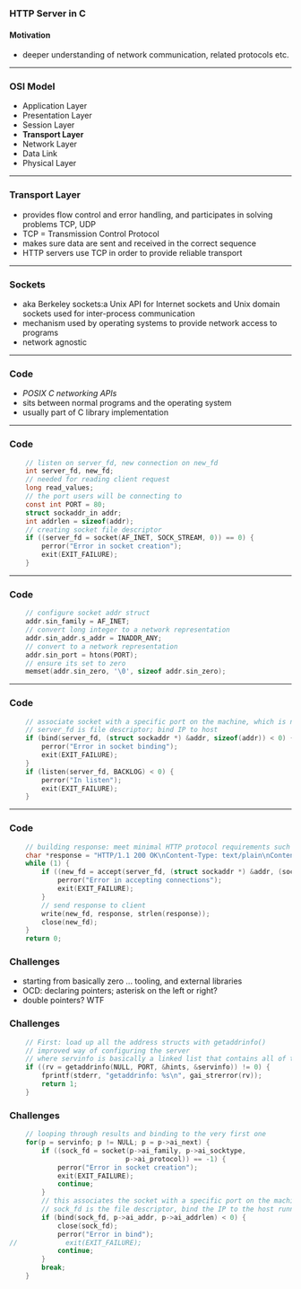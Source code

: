 ### HTTP Server in C

#### Motivation

- deeper understanding of network communication, related protocols etc.

---

### OSI Model

- Application Layer
- Presentation Layer
- Session Layer
- **Transport Layer**
- Network Layer
- Data Link
- Physical Layer

<!-- ![OSI Model](https://github.com/gitlines/bac/blob/master/img/osi.jpg) -->

---

### Transport Layer

- provides flow control and error handling, and participates in solving problems TCP, UDP
- TCP = Transmission Control Protocol 
- makes sure data are sent and received in the correct sequence
- HTTP servers use TCP in order to provide reliable transport

---

### Sockets

- aka Berkeley sockets:a Unix API for Internet sockets and Unix domain sockets used for inter-process communication
- mechanism used by operating systems to provide network access to programs
- network agnostic

---

### Code 

- *POSIX C networking APIs* 
- sits between normal programs and the operating system
- usually part of C library implementation

---

### Code 

<!-- - **server_fd** is a file descriptor
- **domain:** AF_INET (IP), AF_INET6 (IPv6), AF_UNIX
- **type:** SOCK_STREAM (=TCP), SOCK_DGRAM (=UDP) 
- **protocol:** not 0 only when IP address family has variations -->

```C
    // listen on server_fd, new connection on new_fd
    int server_fd, new_fd;
    // needed for reading client request
    long read_values;
    // the port users will be connecting to
    const int PORT = 80;
    struct sockaddr_in addr;
    int addrlen = sizeof(addr);
    // creating socket file descriptor
    if ((server_fd = socket(AF_INET, SOCK_STREAM, 0)) == 0) {
        perror("Error in socket creation");
        exit(EXIT_FAILURE);
    }
```

---

### Code 

<!-- - sockaddr: enables OS read bytes that identify the address family 
- corresponds to socket that is set up -->

```C
    // configure socket addr struct
    addr.sin_family = AF_INET;
    // convert long integer to a network representation
    addr.sin_addr.s_addr = INADDR_ANY;
    // convert to a network representation
    addr.sin_port = htons(PORT);
    // ensure its set to zero
    memset(addr.sin_zero, '\0', sizeof addr.sin_zero);

```

---

### Code 

<!-- - bind():
- associate socket with a port on local machine
- needed in order to listen() for incoming connections on a specific port
- kernel uses port number to match incoming packet to process's socket descriptor -->

<!-- - listen() / accept()
- wait for incoming connections and handle them -->

```C
    // associate socket with a specific port on the machine, which is necessary in order to listen
    // server_fd is file descriptor; bind IP to host
    if (bind(server_fd, (struct sockaddr *) &addr, sizeof(addr)) < 0) {
        perror("Error in socket binding");
        exit(EXIT_FAILURE);
    }
    if (listen(server_fd, BACKLOG) < 0) {
        perror("In listen");
        exit(EXIT_FAILURE);
    }
```

---

### Code


<!-- - original socket for listening is only for accepting connections, not for exchanging data
- socket operations are synchronous, or blocking, and accept will block until a connection is present on the queue.
- accept() creates a new socket for that connection -->

```C
    // building response: meet minimal HTTP protocol requirements such that browser will actually understand the server response
    char *response = "HTTP/1.1 200 OK\nContent-Type: text/plain\nContent-Length: 12\n\nHello world!";
    while (1) {
        if ((new_fd = accept(server_fd, (struct sockaddr *) &addr, (socklen_t *) &addrlen)) < 0) {
            perror("Error in accepting connections");
            exit(EXIT_FAILURE);
        }
        // send response to client
        write(new_fd, response, strlen(response));
        close(new_fd);
    }
    return 0;
```

### Challenges

- starting from basically zero ... tooling, and external libraries 
- OCD: declaring pointers; asterisk on the left or right?
- double pointers? WTF

### Challenges

```C
    // First: load up all the address structs with getaddrinfo()
    // improved way of configuring the server
    // where servinfo is basically a linked list that contains all of the address information. The &servinfo is a node
    if ((rv = getaddrinfo(NULL, PORT, &hints, &servinfo)) != 0) {
        fprintf(stderr, "getaddrinfo: %s\n", gai_strerror(rv));
        return 1;
    }
```

### Challenges

```C
    // looping through results and binding to the very first one
    for(p = servinfo; p != NULL; p = p->ai_next) {
        if ((sock_fd = socket(p->ai_family, p->ai_socktype,
                             p->ai_protocol)) == -1) {
            perror("Error in socket creation");
            exit(EXIT_FAILURE);
            continue;
        }
        // this associates the socket with a specific port on the machine, which is necessary in order to listen
        // sock_fd is the file descriptor, bind the IP to the host running on it, and pass the size of the addr.
        if (bind(sock_fd, p->ai_addr, p->ai_addrlen) < 0) {
            close(sock_fd);
            perror("Error in bind");
//            exit(EXIT_FAILURE);
            continue;
        }
        break;
    }
```


